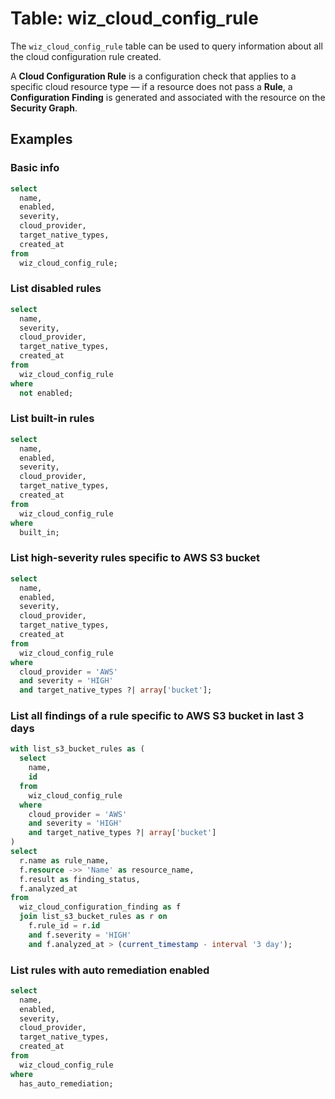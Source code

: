 # Table: wiz_cloud_config_rule

The `wiz_cloud_config_rule` table can be used to query information about all the cloud configuration rule created.

A **Cloud Configuration Rule** is a configuration check that applies to a specific cloud resource type — if a resource does not pass a **Rule**, a **Configuration Finding** is generated and associated with the resource on the **Security Graph**.

## Examples

### Basic info

```sql
select
  name,
  enabled,
  severity,
  cloud_provider,
  target_native_types,
  created_at
from
  wiz_cloud_config_rule;
```

### List disabled rules

```sql
select
  name,
  severity,
  cloud_provider,
  target_native_types,
  created_at
from
  wiz_cloud_config_rule
where
  not enabled;
```

### List built-in rules

```sql
select
  name,
  enabled,
  severity,
  cloud_provider,
  target_native_types,
  created_at
from
  wiz_cloud_config_rule
where
  built_in;
```

### List high-severity rules specific to AWS S3 bucket

```sql
select
  name,
  enabled,
  severity,
  cloud_provider,
  target_native_types,
  created_at
from
  wiz_cloud_config_rule
where
  cloud_provider = 'AWS'
  and severity = 'HIGH'
  and target_native_types ?| array['bucket'];
```

### List all findings of a rule specific to AWS S3 bucket in last 3 days

```sql
with list_s3_bucket_rules as (
  select
    name,
    id
  from
    wiz_cloud_config_rule
  where
    cloud_provider = 'AWS'
    and severity = 'HIGH'
    and target_native_types ?| array['bucket']
)
select
  r.name as rule_name,
  f.resource ->> 'Name' as resource_name,
  f.result as finding_status,
  f.analyzed_at
from
  wiz_cloud_configuration_finding as f
  join list_s3_bucket_rules as r on
    f.rule_id = r.id
    and f.severity = 'HIGH'
    and f.analyzed_at > (current_timestamp - interval '3 day');
```

### List rules with auto remediation enabled

```sql
select
  name,
  enabled,
  severity,
  cloud_provider,
  target_native_types,
  created_at
from
  wiz_cloud_config_rule
where
  has_auto_remediation;
```
